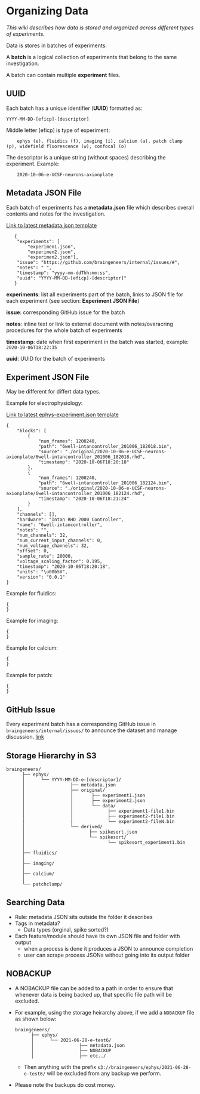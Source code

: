 # Organizing Data
*This wiki describes how data is stored and organized across different types of experiments.*

Data is stores in batches of experiments.

A **batch** is a logical collection of experiments that belong to the same investigation.

A batch can contain multiple **experiment** files.

## UUID
Each batch has a unique identifier (**UUID**) formatted as:

    YYYY-MM-DD-[eficp]-[descriptor]

Middle letter [eficp] is type of experiment:

        ephys (e), fluidics (f), imaging (i), calcium (a), patch clamp (p), widefield fluorescence (w), confocal (o)

The descriptor is a unique string (without spaces) describing the experiment. Example:

        2020-10-06-e-UCSF-neurons-axionplate

## Metadata JSON File

Each batch of experiments has a **metadata.json** file which describes overall contents and notes for the investigation.

[Link to latest metadata.json template](templates/metadata.json)

       {
        "experiments": [
            "experimen1.json",
            "experimen2.json",
            "experimen2.json"],
        "issue": "https://github.com/braingeneers/internal/issues/#",
        "notes": " ",
        "timestamp": "yyyy-mm-ddThh:mm:ss",
        "uuid": "YYYY-MM-DD-[eficp]-[descriptor]"
       }

**experiments**: list all experiments part of the batch, links to JSON file for each experiment (see section: **Experiment JSON File**)

**issue**: corresponding GitHub issue for the batch

**notes**: inline text or link to external document with notes/overacring procedures for the whole batch of experiments

**timestamp**: date when first experiment in the batch was started, example: `2020-10-06T18:22:35`

**uuid**: UUID for the batch of experiments



## Experiment JSON File
May be different for differt data types.

Example for electrophysiology:

[Link to latest ephys-experiment.json template](templates/ephys-experiment.json)

    {
        "blocks": [
            {
                "num_frames": 1200240,
                "path": "6well-intancontroller_201006_182018.bin",
                "source": "./original/2020-10-06-e-UCSF-neurons-axionplate/6well-intancontroller_201006_182018.rhd",
                "timestamp": "2020-10-06T18:20:18"
            },
            {
                "num_frames": 1200240,
                "path": "6well-intancontroller_201006_182124.bin",
                "source": "./original/2020-10-06-e-UCSF-neurons-axionplate/6well-intancontroller_201006_182124.rhd",
                "timestamp": "2020-10-06T18:21:24"
            }
        ],
        "channels": [],
        "hardware": "Intan RHD 2000 Controller",
        "name": "6well-intancontroller",
        "notes": "",
        "num_channels": 32,
        "num_current_input_channels": 0,
        "num_voltage_channels": 32,
        "offset": 0,
        "sample_rate": 20000,
        "voltage_scaling_factor": 0.195,
        "timestamp": "2020-10-06T18:20:18",
        "units": "\u00b5V",
        "version": "0.0.1"
    }

Example for fluidics:

    {
    }

Example for imaging:

    {
    }


Example for calcium:

    {
    }

Example for patch:

    {
    }

## GitHub Issue
Every experiment batch has a corresponding GitHub issue in `braingeneers/internal/issues/` to announce the dataset and manage discussion.
[link](https://github.com/braingeneers/internal/issues)

## Storage Hierarchy in S3


    braingeneers/
          ├── ephys/
          │      └── YYYY-MM-DD-e-[descriptor]/
          │                 ├── metadata.json
          │                 ├── original/
          │                 │       ├── experiment1.json
          │                 │       ├── experiment2.json
          │                 │       └── data/
          │                 │             ├── experiment1-file1.bin
          │                 │             ├── experiment2-file1.bin
          |                 |             └── experiment2-fileN.bin
          │                 └── derived/
          │                        ├── spikesort.json
          │                        └── spikesort/
          │                               └── spikesort_experiment1.bin
          │
          ├── fluidics/
          │
          ├── imaging/
          │
          ├── calcium/         
          │
          └── patchclamp/          


## Searching Data

- Rule: metadata JSON sits outside the folder it describes
- Tags in metadata?
    - Data types (orginal, spike sorted?)
- Each feature/module should have its own JSON file and folder with output
    - when a process is done it produces a JSON to announce completion
    - user can scrape process JSONs without going into its output folder

## NOBACKUP
- A NOBACKUP file can be added to a path in order to ensure that whenever data is being backed up, that specific file path will be excluded.
- For example, using the storage heirarchy above, if we add a `NOBACKUP` file as shown below:

    ```
    braingeneers/
          ├── ephys/
          │      └── 2021-06-28-e-test6/
          │                 ├── metadata.json
          │                 ├── NOBACKUP
          │                 ├── etc../
     ```

    - Then anything with the prefix `s3://braingeneers/ephys/2021-06-28-e-test6/` will be excluded from any backup we perform.
- Please note the backups do cost money.
